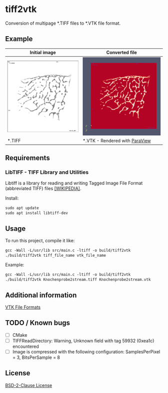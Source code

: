 # tiff2vtk

Conversion of multipage *.TIFF files to *.VTK file format.

## Example


Initial image| Converted file
--- | ---
![*.TIFF](https://github.com/bennyschnabel/tiff2vtk/blob/main/reference_images/Knochenprobe2stream.png) | ![*.VTK](https://github.com/bennyschnabel/tiff2vtk/blob/main/reference_images/Knochenprobe2stream_vtk.png)
*.TIFF | *.VTK - Rendered with [ParaView](https://www.paraview.org/)

## Requirements

### LibTIFF - TIFF Library and Utilities

Libtiff is a library for reading and writing Tagged Image File Format (abbreviated TIFF) files [[WIKIPEDIA]](https://en.wikipedia.org/wiki/Libtiff).

Install:
```
sudo apt update
sudo apt install libtiff-dev
```
## Usage

To run this project, compile it like:
```
gcc -Wall -L/usr/lib src/main.c -ltiff -o build/tiff2vtk
./build/tiff2vtk tiff_file_name vtk_file_name
```

Example:
```
gcc -Wall -L/usr/lib src/main.c -ltiff -o build/tiff2vtk
./build/tiff2vtk Knochenprobe2stream.tiff Knochenprobe2stream.vtk
```

## Additional information

[VTK File Formats](https://vtk.org/wp-content/uploads/2015/04/file-formats.pdf)

## TODO / Known bugs

- [ ] CMake
- [ ] TIFFReadDirectory: Warning, Unknown field with tag 59932 (0xea1c) encountered
- [ ] Image is compressed with the following configuration: SamplesPerPixel = 3, BitsPerSample = 8

## License

[BSD-2-Clause License](https://github.com/bennyschnabel/tiff2vtk/blob/main/LICENSE)